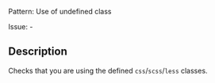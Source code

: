 Pattern: Use of undefined class

Issue: -

## Description

Checks that you are using the defined `css`/`scss`/`less` classes.